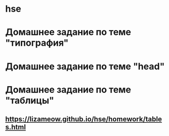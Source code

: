 # hse
# Домашнее задание по теме "типография"
## 
# Домашнее задание по теме "head"
# Домашнее задание по теме "таблицы"
## https://lizameow.github.io/hse/homework/tables.html
